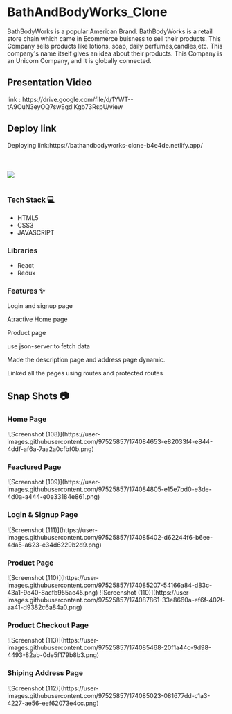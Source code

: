 # BathAndBodyWorks_Clone
BathBodyWorks is a popular American Brand. BathBodyWorks is a retail store chain which came in Ecommerce buisness to sell their products. This Company sells products like lotions, soap, daily perfumes,candles,etc. This company's name itself gives an idea about their products. This Company is an Unicorn Company, and It is globally connected.

<h2> Presentation Video</h2>
 link  :  https://drive.google.com/file/d/1YWT--tA9OuN3eyOQ7swEgdIKgb73RspU/view


<h2> Deploy link</h2>
Deploying link:https://bathandbodyworks-clone-b4e4de.netlify.app/


<br/>
<br/>
<br/><br/>
<img src="https://camo.githubusercontent.com/49173a392de18164443254deac936af1323f9b1e77273d464fe3549f72da5285/68747470733a2f2f63646e2d66736c792e796f747461612e6e65742f3564363639623339346631626266376362373738323661652f7777772e62617468616e64626f6479776f726b732e636f6d2f767e34622e3231362f6f6e2f64656d616e64776172652e7374617469632f53697465732d42617468416e64426f6479576f726b732d536974652f2d2f64656661756c742f647733633939393632312f696d616765732f7376672d69636f6e732f4c6f676f732d6d61696e2e7376673f796f63733d6f5f735f"/>

<br/>
<br/>



<h3>Tech Stack 💻</h3>
<ul>
 <li>HTML5</li>
<li>CSS3</li>
<li>JAVASCRIPT</li>
 </ul>
<h3>Libraries</h3>
<ul>
<li>React</li>
<li>Redux</li>
 </ul>
<h3>Features ✨</h3>

Login and signup page 

Atractive Home page

Product page

use json-server to fetch data

Made the description page and address page dynamic.

Linked all the pages using routes and protected routes

<h2>Snap Shots 📷</h2>
<h3>Home Page</h3>
![Screenshot (108)](https://user-images.githubusercontent.com/97525857/174084653-e82033f4-e844-4ddf-af6a-7aa2a0cfbf0b.png)

<h3>Feactured Page</h3>
![Screenshot (109)](https://user-images.githubusercontent.com/97525857/174084805-e15e7bd0-e3de-4d0a-a444-e0e33184e861.png)

<h3>Login & Signup Page</h3>
![Screenshot (111)](https://user-images.githubusercontent.com/97525857/174085402-d62244f6-b6ee-4da5-a623-e34d6229b2d9.png)


<h3>Product Page</h3>
![Screenshot (110)](https://user-images.githubusercontent.com/97525857/174085207-54166a84-d83c-43a1-9e40-8acfb955ac45.png)
![Screenshot (110)](https://user-images.githubusercontent.com/97525857/174087861-33e8660a-ef6f-402f-aa41-d9382c6a84a0.png)


<h3>Product Checkout Page</h3>
![Screenshot (113)](https://user-images.githubusercontent.com/97525857/174085468-20f1a44c-9d98-4493-82ab-0de5f179b8b3.png)



<h3>Shiping Address Page</h3>
![Screenshot (112)](https://user-images.githubusercontent.com/97525857/174085023-081677dd-c1a3-4227-ae56-eef62073e4cc.png)
